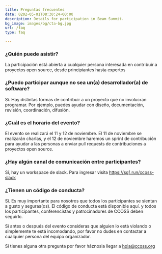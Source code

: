 ```yaml
---
title: Preguntas frecuentes
date: 0202-05-01T08:30:24+00:00
description: Details for participation in Beam Summit.
bg_image: images/bg/cta-bg.jpg
url: /faq
type: faq

---
```

### ¿Quién puede asistir?
La participación está abierta a cualquier persona interesada en contribuir a proyectos open source, desde principiantes hasta expertos

### ¿Puedo participar aunque no sea un(a) desarrollador(a) de software?
Sí. Hay distintas formas de contribuir a un proyecto que no involucran programar. Por ejemplo, puedes ayudar con diseño, documentación, revisión, coordinación, difusión.

### ¿Cuál es el horario del evento?
El evento se realizará el 11 y 12 de noviembre. El 11 de noviembre se realizarán charlas, y el 12 de noviembre haremos un sprint de contribución para ayudar a las personas a enviar pull requests de contribuciones a proyectos open source. 


### ¿Hay algún canal de comunicación entre participantes?
Sí, hay un workspace de slack. Para ingresar visita https://sg1.run/ccoss-slack

### ¿Tienen un código de conducta?
Sí. Es muy importante para nosotros que todos los participantes se sientan a gusto y seguras(os). El código de conducta está disponible aquí. y todos los participantes, conferencistas y patrocinadores de CCOSS deben seguirlo.

Si antes o después del evento consideras que alguien lo está violando o simplemente te está incomodando, por favor no dudes en contactar a cualquier persona del equipo organizador.

Si tienes alguna otra pregunta por favor háznosla llegar a hola@ccoss.org

